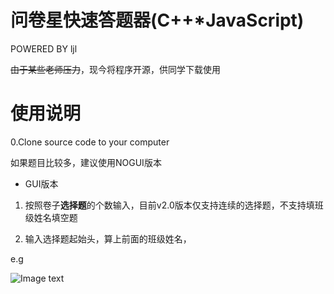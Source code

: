 # 问卷星快速答题器(C++*JavaScript)
 
 POWERED BY ljl
 
~~由于某些老师压力~~，现今将程序开源，供同学下载使用
# 使用说明
0.Clone source code to your computer

如果题目比较多，建议使用NOGUI版本

* GUI版本

1. 按照卷子**选择题**的个数输入，目前v2.0版本仅支持连续的选择题，不支持填班级姓名填空题

2. 输入选择题起始头，算上前面的班级姓名，

e.g

![Image text](http://raw.githubusercontent.com/ljlVink/WJX-Fastanswer/master/1.jpg)
